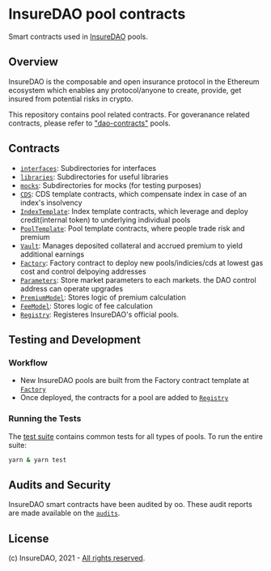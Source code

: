 # InsureDAO pool contracts

Smart contracts used in [InsureDAO](https://insuredao.fi/) pools.

## Overview

InsureDAO is the composable and open insurance protocol in the Ethereum ecosystem which enables any protocol/anyone to create, provide, get insured from potential risks in crypto.

This repository contains pool related contracts. For goveranance related contracts, please refer to ["dao-contracts"](https://github.com/insureDAO/dao-contracts) pools.

## Contracts

- [`interfaces`](contracts/interfaces): Subdirectories for interfaces
- [`libraries`](contracts/libraries): Subdirectories for useful libraries
- [`mocks`](contracts/mocks): Subdirectories for mocks (for testing purposes)
- [`CDS`](contracts/CDS.sol): CDS template contracts, which compensate index in case of an index's insolvency
- [`IndexTemplate`](contracts/IndexTemplate.sol): Index template contracts, which leverage and deploy credit(internal token) to underlying individual pools
- [`PoolTemplate`](contracts/PoolTemplate.sol): Pool template contracts, where people trade risk and premium
- [`Vault`](contracts/Vault.sol): Manages deposited collateral and accrued premium to yield additional earnings
- [`Factory`](contracts/Factory.sol): Factory contract to deploy new pools/indicies/cds at lowest gas cost and control delpoying addresses
- [`Parameters`](contracts/Parameters.sol): Store market parameters to each markets. the DAO control address can operate upgrades
- [`PremiumModel`](contracts/PremiumModel.sol): Stores logic of premium calculation
- [`FeeModel`](contracts/FeeModel.sol): Stores logic of fee calculation
- [`Registry`](contracts/Registry.sol): Registeres InsureDAO's official pools.

## Testing and Development

### Workflow

- New InsureDAO pools are built from the Factory contract template at [`Factory`](contracts/Factory.sol)
- Once deployed, the contracts for a pool are added to [`Registry`](contracts/Registry.sol)

### Running the Tests

The [test suite](test) contains common tests for all types of pools. To run the entire suite:

```bash
yarn & yarn test
```

## Audits and Security

InsureDAO smart contracts have been audited by oo. These audit reports are made available on the [`audits`](audits).

## License

(c) InsureDAO, 2021 - [All rights reserved](LICENSE).
